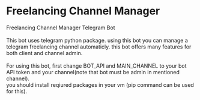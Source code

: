 # Freelancing Channel Manager
Freelancing Channel Manager Telegram Bot </br></br>
This bot uses telegram python package. using this bot you can manage a telegram freelancing channel automaticly. this bot offers many features for both client and channel admin.</br> </br>
For using this bot, first change BOT_API and MAIN_CHANNEL to your bot API token and your channel(note that bot must be admin in mentioned channel).</br>
you should install reqiured packages in your vm (pip command can be used for this).
